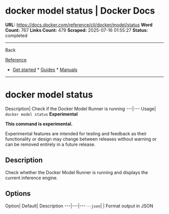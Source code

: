 # docker model status | Docker Docs

**URL:** https://docs.docker.com/reference/cli/docker/model/status
**Word Count:** 767
**Links Count:** 479
**Scraped:** 2025-07-16 01:55:27
**Status:** completed

---

Back

[Reference](https://docs.docker.com/reference/)

  * [Get started](https://docs.docker.com/get-started/)   * [Guides](https://docs.docker.com/guides/)   * [Manuals](https://docs.docker.com/manuals/)

* * *

# docker model status

Description| Check if the Docker Model Runner is running   ---|---   Usage| `docker model status`      **Experimental**

**This command is experimental.**

Experimental features are intended for testing and feedback as their functionality or design may change between releases without warning or can be removed entirely in a future release.

## Description

Check whether the Docker Model Runner is running and displays the current inference engine.

## Options

Option| Default| Description   ---|---|---   `--json`| | Format output in JSON